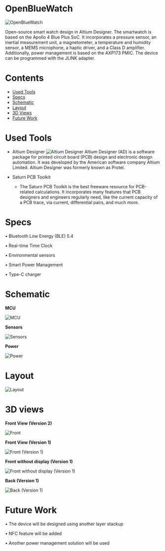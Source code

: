 # OpenBlueWatch
![OpenBlueWatch](https://github.com/CircuitCraftsman/OpenBlueWatch/blob/main/OpenBlueWatch/Schematic/Block%20Diagram.png)

Open-source smart watch design in Altium Designer. The smartwatch is based on the Apollo 4 Blue Plus SoC. It incorporates a pressure sensor, an inertial measurement unit, a magnetometer, a temperature and humidity sensor, a MEMS microphone, a haptic driver, and a Class D amplifier. Additionally, power management is based on the AXP173 PMIC. The device can be programmed with the JLINK adapter. 

# Contents
- [Used Tools](#Used-Tools)
- [Specs](#Specs)
- [Schematic](#Schematic)
- [Layout](#Layout)
- [3D Views](#3D-Views)
- [Future Work](#Future-Work)

# Used Tools
- Altium Designer
![Altium Designer](https://github.com/TechBlueprint-V/OpenBlueWatch/blob/main/OpenBlueWatch/Schematic/Altium%20Designer.jpg)
    Altium Designer (AD) is a software package for printed circuit board (PCB) design and electronic design automation. It was developed by the American software company Altium Limited. Altium Designer was formerly known as Protel.

- Saturn PCB Toolkit

    - The Saturn PCB Toolkit is the best freeware resource for PCB-related calculations. It incorporates many features that PCB designers and engineers regularly need, like the current capacity of a PCB trace, via current, differential pairs, and much more.

# Specs

  • Bluetooth Low Energy (BLE) 5.4
  
  • Real-time Time Clock
  
  • Environmental sensors
  
  • Smart Power Management
  
  • Type-C charger

# Schematic 

**MCU**

![MCU](https://github.com/CircuitCraftsman/OpenBlueWatch/blob/main/OpenBlueWatch/Schematic/MCU.png)

**Sensors**

![Sensors](https://github.com/CircuitCraftsman/OpenBlueWatch/blob/main/OpenBlueWatch/Schematic/Sensors.png)

**Power**

![Power](https://github.com/CircuitCraftsman/OpenBlueWatch/blob/main/OpenBlueWatch/Schematic/Power.png)

# Layout

![Layout](https://github.com/CircuitCraftsman/OpenBlueWatch/blob/main/OpenBlueWatch/Layout/layout.png)

# 3D views

**Front View (Version 2)**

![Front](https://github.com/CircuitCraftsman/OpenBlueWatch/blob/main/OpenBlueWatch/Project%20outputs/Images/3D%20Front.png)


**Front View (Version 1)**

![Front (Version 1)](https://github.com/CircuitCraftsman/OpenBlueWatch/blob/main/OpenBlueWatch/Project%20outputs/Images/Front.jpeg)

**Front without display (Version 1)**

![Front without display (Version 1)](https://github.com/CircuitCraftsman/OpenBlueWatch/blob/main/OpenBlueWatch/Project%20outputs/Images/Front%20without%20display.jpeg)

**Back (Version 1)**

![Back (Version 1)](https://github.com/CircuitCraftsman/OpenBlueWatch/blob/main/OpenBlueWatch/Project%20outputs/Images/Back.jpeg)


# Future Work

  • The device will be designed using another layer stackup
  
  • NFC feature will be added
  
  • Another power management solution will be used




  
  
